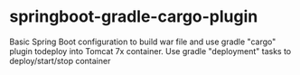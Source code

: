 # springboot-gradle-cargo-plugin
Basic Spring Boot configuration to build war file and use gradle "cargo" plugin todeploy into Tomcat 7x container. Use gradle "deployment" tasks to deploy/start/stop container
